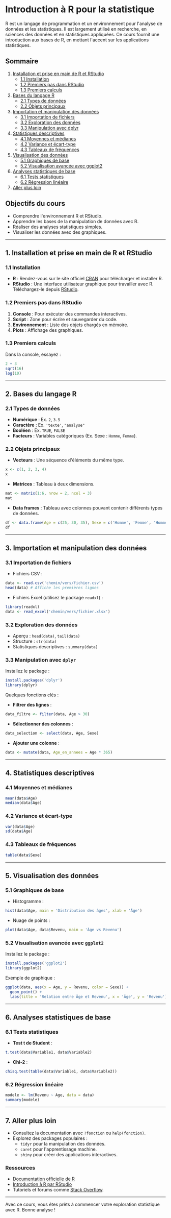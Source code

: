 # Introduction à R pour la statistique

R est un langage de programmation et un environnement pour l'analyse de données et les statistiques. Il est largement utilisé en recherche, en sciences des données et en statistiques appliquées. Ce cours fournit une introduction aux bases de R, en mettant l'accent sur les applications statistiques.

## Sommaire
1. [Installation et prise en main de R et RStudio](#1-installation-et-prise-en-main-de-r-et-rstudio)
   - [1.1 Installation](#11-installation)
   - [1.2 Premiers pas dans RStudio](#12-premiers-pas-dans-rstudio)
   - [1.3 Premiers calculs](#13-premiers-calculs)
2. [Bases du langage R](#2-bases-du-langage-r)
   - [2.1 Types de données](#21-types-de-données)
   - [2.2 Objets principaux](#22-objets-principaux)
3. [Importation et manipulation des données](#3-importation-et-manipulation-des-données)
   - [3.1 Importation de fichiers](#31-importation-de-fichiers)
   - [3.2 Exploration des données](#32-exploration-des-données)
   - [3.3 Manipulation avec dplyr](#33-manipulation-avec-dplyr)
4. [Statistiques descriptives](#4-statistiques-descriptives)
   - [4.1 Moyennes et médianes](#41-moyennes-et-médianes)
   - [4.2 Variance et écart-type](#42-variance-et-écart-type)
   - [4.3 Tableaux de fréquences](#43-tableaux-de-fréquences)
5. [Visualisation des données](#5-visualisation-des-données)
   - [5.1 Graphiques de base](#51-graphiques-de-base)
   - [5.2 Visualisation avancée avec ggplot2](#52-visualisation-avancée-avec-ggplot2)
6. [Analyses statistiques de base](#6-analyses-statistiques-de-base)
   - [6.1 Tests statistiques](#61-tests-statistiques)
   - [6.2 Régression linéaire](#62-régression-linéaire)
7. [Aller plus loin](#7-aller-plus-loin)

## Objectifs du cours
- Comprendre l'environnement R et RStudio.
- Apprendre les bases de la manipulation de données avec R.
- Réaliser des analyses statistiques simples.
- Visualiser les données avec des graphiques.

---

## 1. Installation et prise en main de R et RStudio

### 1.1 Installation
- **R** : Rendez-vous sur le site officiel [CRAN](https://cran.r-project.org/) pour télécharger et installer R.
- **RStudio** : Une interface utilisateur graphique pour travailler avec R. Téléchargez-le depuis [RStudio](https://posit.co/download/rstudio-desktop/).

### 1.2 Premiers pas dans RStudio
1. **Console** : Pour exécuter des commandes interactives.
2. **Script** : Zone pour écrire et sauvegarder du code.
3. **Environnement** : Liste des objets chargés en mémoire.
4. **Plots** : Affichage des graphiques.

### 1.3 Premiers calculs
Dans la console, essayez :
```r
2 + 3
sqrt(16)
log(10)
```

---

## 2. Bases du langage R

### 2.1 Types de données
- **Numérique** : Ex. `2`, `3.5`
- **Caractère** : Ex. `'texte'`, `"analyse"`
- **Booléen** : Ex. `TRUE`, `FALSE`
- **Facteurs** : Variables catégoriques (Ex. Sexe : `Homme`, `Femme`).

### 2.2 Objets principaux
- **Vecteurs** : Une séquence d'éléments du même type.
```r
x <- c(1, 2, 3, 4)
x
```
- **Matrices** : Tableau à deux dimensions.
```r
mat <- matrix(1:6, nrow = 2, ncol = 3)
mat
```
- **Data frames** : Tableau avec colonnes pouvant contenir différents types de données.
```r
df <- data.frame(Age = c(25, 30, 35), Sexe = c('Homme', 'Femme', 'Homme'))
df
```

---

## 3. Importation et manipulation des données

### 3.1 Importation de fichiers
- Fichiers CSV :
```r
data <- read.csv('chemin/vers/fichier.csv')
head(data) # Affiche les premières lignes
```
- Fichiers Excel (utilisez le package `readxl`) :
```r
library(readxl)
data <- read_excel('chemin/vers/fichier.xlsx')
```

### 3.2 Exploration des données
- Aperçu : `head(data)`, `tail(data)`
- Structure : `str(data)`
- Statistiques descriptives : `summary(data)`

### 3.3 Manipulation avec `dplyr`
Installez le package :
```r
install.packages('dplyr')
library(dplyr)
```
Quelques fonctions clés :
- **Filtrer des lignes** :
```r
data_filtre <- filter(data, Age > 30)
```
- **Sélectionner des colonnes** :
```r
data_selection <- select(data, Age, Sexe)
```
- **Ajouter une colonne** :
```r
data <- mutate(data, Age_en_annees = Age * 365)
```

---

## 4. Statistiques descriptives

### 4.1 Moyennes et médianes
```r
mean(data$Age)
median(data$Age)
```

### 4.2 Variance et écart-type
```r
var(data$Age)
sd(data$Age)
```

### 4.3 Tableaux de fréquences
```r
table(data$Sexe)
```

---

## 5. Visualisation des données

### 5.1 Graphiques de base
- Histogramme :
```r
hist(data$Age, main = 'Distribution des âges', xlab = 'Âge')
```
- Nuage de points :
```r
plot(data$Age, data$Revenu, main = 'Âge vs Revenu')
```

### 5.2 Visualisation avancée avec `ggplot2`
Installez le package :
```r
install.packages('ggplot2')
library(ggplot2)
```
Exemple de graphique :
```r
ggplot(data, aes(x = Age, y = Revenu, color = Sexe)) +
  geom_point() +
  labs(title = 'Relation entre Âge et Revenu', x = 'Âge', y = 'Revenu')
```

---

## 6. Analyses statistiques de base

### 6.1 Tests statistiques
- **Test t de Student** :
```r
t.test(data$Variable1, data$Variable2)
```
- **Chi-2** :
```r
chisq.test(table(data$Variable1, data$Variable2))
```

### 6.2 Régression linéaire
```r
modele <- lm(Revenu ~ Age, data = data)
summary(modele)
```

---

## 7. Aller plus loin
- Consultez la documentation avec `?fonction` ou `help(fonction)`.
- Explorez des packages populaires :
  - `tidyr` pour la manipulation des données.
  - `caret` pour l'apprentissage machine.
  - `shiny` pour créer des applications interactives.

### Ressources
- [Documentation officielle de R](https://cran.r-project.org/manuals.html)
- [Introduction à R par RStudio](https://posit.co/resources/)
- Tutoriels et forums comme [Stack Overflow](https://stackoverflow.com/).

---

Avec ce cours, vous êtes prêts à commencer votre exploration statistique avec R. Bonne analyse !

